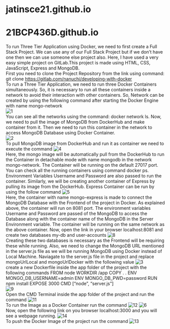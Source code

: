 # jatinsce21.github.io
# 21BCP436D.github.io
To run Three Tier Application using Docker, we need to first create a Full Stack Project. We can use any of our Full Stack Project but if we don’t have one then we can use someone else project also. Here, I have used a very easy simple project on GitLab.This project is made using HTML, CSS, JavaScript, Express and MongoDB.<br>
First you need to clone the Project Repository from the link using command:
git clone https://gitlab.com/nanuchi/developing-with-docker <br>
To run a Three Tier Application, we need to run three Docker Containers simultaneously. So, it is necessary to run all these containers inside a network to avoid their interaction with other containers. 
So, Network can be created by using the following command after starting the Docker Engine with name mongo-network<br>
![1](https://github.com/jatinsce21/21BCP436D.github.io/assets/138685788/e1ef96ad-4694-44b8-a2f4-6d8358b1a80a)
<br>
You can see all the networks using the command: docker network ls. Now, we need to pull the image of MongoDB from DockerHub and make container from it. Then we need to run this container in the network to access MongoDB Database using Docker Container.<br>
![2](https://github.com/jatinsce21/21BCP436D.github.io/assets/138685788/234620bc-3194-475f-9b01-c543b6c57c28)
<br>
To pull MongoDB image from DockerHub and run it as container we need to execute the command
![4](https://github.com/jatinsce21/21BCP436D.github.io/assets/138685788/8ebc6ec9-c9c6-4f92-9caa-d06e71a3b057)
<br>
Here, the mongo image will be automatically pull from the DockerHub to run the Container in detachable mode with name mongodb in the network mongo-network. The Container will be running on the default 27017 port. You can check all the running containers using command docker ps. Environment Variables Username and Password are also passed to run the container. Similarly, we will be creating another container of Express by pulling its image from the DockerHub.
Express Container can be run by using the follow command
![5](https://github.com/jatinsce21/21BCP436D.github.io/assets/138685788/7dcf1da5-4cf5-47a4-b198-97145b29eff6)
<br>
Here, the container with name mongo-express is made to connect the MongoDB Database with the Frontend of the project in Docker. As explained above, the container will run on 8081 port. The environment variables Username and Password are passed of the MongoDB to access the Database along with the container name of the MongoDB in the Server Environment variable. The container will be running on the same network as the above container.
Now, open the link in your browser localhost:8081 and create two databases my-db and user-accounts
![8](https://github.com/jatinsce21/21BCP436D.github.io/assets/138685788/0e43593b-0c92-4464-9d04-053134701322) <br>
Creating these two databases is necessary as the Frontend will be requiring these while running. Also, we need to change the MongoDB URL mentioned in the server.js file as we will be running MongoDB using Docker instead of Local Machine.
Naviagate to the server.js file in the project and replace mongoUrlLocal and mongoUrlDocker with the following value
![3](https://github.com/jatinsce21/21BCP436D.github.io/assets/138685788/c3e788f2-5ef4-428d-8b07-be9842bf2851)
<br>
create a new Dockerfile inside the app folder of the project with the following commands
FROM node WORKDIR /app COPY . . ENV MONGO_DB_USERNAME=admin ENV MONGO_DB_PWD=password RUN npm install EXPOSE 3000 CMD [“node”, “server.js”]<br>
![9](https://github.com/jatinsce21/21BCP436D.github.io/assets/138685788/beff157e-f9fa-4983-8bbd-3f4471119f84) <br>
Open the CMD Terminal inside the app folder of the project and run the command 
![11](https://github.com/jatinsce21/21BCP436D.github.io/assets/138685788/b9cdf485-3d30-4b2c-a6cb-3a4704c2acb6) <br>
To run the Image as a Docker Container run the command
![12](https://github.com/jatinsce21/21BCP436D.github.io/assets/138685788/5ea0555f-1a95-4a5a-a145-a23b854afe01)
![6](https://github.com/jatinsce21/21BCP436D.github.io/assets/138685788/a08c83b2-1d2e-4c8b-b0d7-440e15ad3859) <br>
Now, open the following link on you browser localhost:3000 and you will see a webpage running.
![14](https://github.com/jatinsce21/21BCP436D.github.io/assets/138685788/52267411-1d7a-4c17-a116-fddfed26d5f9)<br>
To push the Docker Image of the project run the command
![13](https://github.com/jatinsce21/21BCP436D.github.io/assets/138685788/d251b7f0-d242-4422-9681-90519296fe60) <br>
